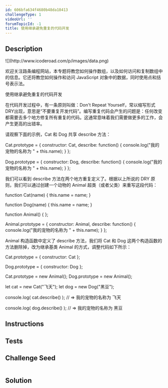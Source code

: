 ```yaml
---
id: 606bfa634f4680b48da18413
challengeType: 1
videoUrl: ''
forumTopicId: -1
title: 使用继承避免重复的代码开发
---
```


## Description
<section id='description'>
![](http://www.icoderoad.com/p/images/data.png)

欢迎关注路条编程网站，本专题将教您如何操作数组，以及如何访问和复制数组中的信息。它还将教您如何操作和访问 JavaScript 对象中的数据，同时使用点和括号表示法。

使用继承避免重复的代码开发

在代码开发过程中，有一条原则叫做：Don't Repeat Yourself，常以缩写形式DRY出现，意思是“不要重复开发代码”。编写重复代码会产生的问题是：任何改变都需要去多个地方修复所有重复的代码。这通常意味着我们需要做更多的工作，会产生更高的出错率。

请观察下面的示例，Cat 和 Dog 共享 describe 方法：

Cat.prototype = {
  constructor: Cat,
  describe: function() {
    console.log("我的宠物的名称为 " + this.name);
  }
};

Dog.prototype = {
  constructor: Dog,
  describe: function() {
    console.log("我的宠物的名称为 " + this.name);
  }
};

我们可以看到 describe 方法在两个地方重复定义了。根据以上所说的 DRY 原则，我们可以通过创建一个动物的 Animal 超类（或者父类）来重写这段代码：

function Cat(name) {
  this.name = name;
}

function Dog(name) {
  this.name = name;
}

function Animal() { };

Animal.prototype = {
  constructor: Animal, 
  describe: function() {
    console.log("我的宠物的名称为 " + this.name);
  }
};

Animal 构造函数中定义了 describe 方法，我们将 Cat 和 Dog 这两个构造函数的方法删除掉，改为继承基类 Animal 的方式，调整代码如下所示：

Cat.prototype = {
  constructor: Cat
};

Dog.prototype = {
  constructor: Dog
};

Cat.prototype = new Animal();
Dog.prototype = new Animal();

let cat = new Cat("飞天");
let dog = new Dog("黑豆");
 
console.log( cat.describe() );
// => 我的宠物的名称为 飞天 

console.log( dog.describe() );
// => 我的宠物的名称为 黑豆

</section>

## Instructions
<section id='instructions'>

</section>

## Tests
<section id='tests'>

</section>

## Challenge Seed
<section id='challengeSeed'>

<div id='js-seed'>

```js

```

</div>



</section>

## Solution
<section id='solution'>


</section>
